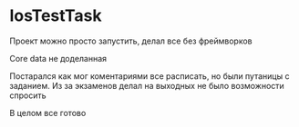 # IosTestTask
Проект можно просто запустить, делал все без фреймворков 

Core data не доделанная 

Постарался как мог коментариями все расписать, но были путаницы с заданием. Из за экзаменов делал на выходных не было возможности спросить 

В целом все готово
